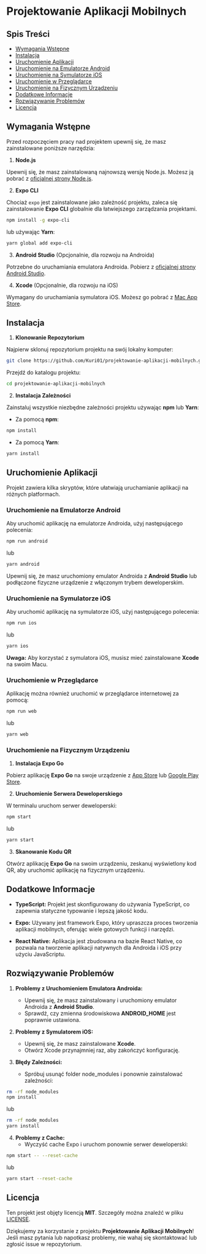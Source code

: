 
# Projektowanie Aplikacji Mobilnych

## Spis Treści

- [Wymagania Wstępne](#wymagania-wstępne)
- [Instalacja](#instalacja)
- [Uruchomienie Aplikacji](#uruchomienie-aplikacji)
- [Uruchomienie na Emulatorze Android](#uruchomienie-na-emulatorze-android)
- [Uruchomienie na Symulatorze iOS](#uruchomienie-na-symulatorze-ios)
- [Uruchomienie w Przeglądarce](#uruchomienie-w-przeglądarce)
- [Uruchomienie na Fizycznym Urządzeniu](#uruchomienie-na-fizycznym-urządzeniu)
- [Dodatkowe Informacje](#dodatkowe-informacje)
- [Rozwiązywanie Problemów](#rozwiązywanie-problemów)
- [Licencja](#licencja)

## Wymagania Wstępne

Przed rozpoczęciem pracy nad projektem upewnij się, że masz zainstalowane poniższe narzędzia:

1. **Node.js**

Upewnij się, że masz zainstalowaną najnowszą wersję Node.js. Możesz ją pobrać z [oficjalnej strony Node.js](https://nodejs.org/).

2. **Expo CLI**

Chociaż `expo` jest zainstalowane jako zależność projektu, zaleca się zainstalowanie **Expo CLI** globalnie dla łatwiejszego zarządzania projektami.

```bash
npm install -g expo-cli
```

lub używając **Yarn**:

```bash
yarn global add expo-cli
```

3. **Android Studio** (Opcjonalnie, dla rozwoju na Androida)

Potrzebne do uruchamiania emulatora Androida. Pobierz z [oficjalnej strony Android Studio](https://developer.android.com/studio).

4. **Xcode** (Opcjonalnie, dla rozwoju na iOS)

Wymagany do uruchamiania symulatora iOS. Możesz go pobrać z [Mac App Store](https://apps.apple.com/us/app/xcode/id497799835?mt=12).

## Instalacja

1. **Klonowanie Repozytorium**

Najpierw sklonuj repozytorium projektu na swój lokalny komputer:

```bash
git clone https://github.com/Kuri01/projektowanie-aplikacji-mobilnych.git
```

Przejdź do katalogu projektu:

```bash
cd projektowanie-aplikacji-mobilnych
```

2. **Instalacja Zależności**

Zainstaluj wszystkie niezbędne zależności projektu używając **npm** lub **Yarn**:

- Za pomocą **npm**:

```bash
npm install
```

- Za pomocą **Yarn**:

```bash
yarn install
```

## Uruchomienie Aplikacji

Projekt zawiera kilka skryptów, które ułatwiają uruchamianie aplikacji na różnych platformach.

### Uruchomienie na Emulatorze Android

Aby uruchomić aplikację na emulatorze Androida, użyj następującego polecenia:

```bash
npm run android
```

lub

```bash
yarn android
```

Upewnij się, że masz uruchomiony emulator Androida z **Android Studio** lub podłączone fizyczne urządzenie z włączonym trybem deweloperskim.

### Uruchomienie na Symulatorze iOS

Aby uruchomić aplikację na symulatorze iOS, użyj następującego polecenia:

```bash
npm run ios
```

lub

```bash
yarn ios
```

**Uwaga:** Aby korzystać z symulatora iOS, musisz mieć zainstalowane **Xcode** na swoim Macu.

### Uruchomienie w Przeglądarce

Aplikację można również uruchomić w przeglądarce internetowej za pomocą:

```bash
npm run web
```

lub

```bash
yarn web
```

### Uruchomienie na Fizycznym Urządzeniu

1. **Instalacja Expo Go**

Pobierz aplikację **Expo Go** na swoje urządzenie z [App Store](https://apps.apple.com/app/expo-go/id982107779) lub [Google Play Store](https://play.google.com/store/apps/details?id=host.exp.exponent&hl=en_US&gl=US).

2. **Uruchomienie Serwera Deweloperskiego**

W terminalu uruchom serwer deweloperski:

```bash
npm start
```

lub

```bash
yarn start
```

3. **Skanowanie Kodu QR**

Otwórz aplikację **Expo Go** na swoim urządzeniu, zeskanuj wyświetlony kod QR, aby uruchomić aplikację na fizycznym urządzeniu.

## Dodatkowe Informacje

- **TypeScript:** Projekt jest skonfigurowany do używania TypeScript, co zapewnia statyczne typowanie i lepszą jakość kodu.

- **Expo:** Używany jest framework Expo, który upraszcza proces tworzenia aplikacji mobilnych, oferując wiele gotowych funkcji i narzędzi.

- **React Native:** Aplikacja jest zbudowana na bazie React Native, co pozwala na tworzenie aplikacji natywnych dla Androida i iOS przy użyciu JavaScriptu.

## Rozwiązywanie Problemów

1. **Problemy z Uruchomieniem Emulatora Androida:**
    - Upewnij się, że masz zainstalowany i uruchomiony emulator Androida z **Android Studio**.
    - Sprawdź, czy zmienna środowiskowa **ANDROID_HOME** jest poprawnie ustawiona.

2. **Problemy z Symulatorem iOS:**
    - Upewnij się, że masz zainstalowane **Xcode**.
    - Otwórz Xcode przynajmniej raz, aby zakończyć konfigurację.

3. **Błędy Zależności:**
    - Spróbuj usunąć folder node_modules i ponownie zainstalować zależności:

```bash
rm -rf node_modules
npm install
```

lub

```bash
rm -rf node_modules
yarn install
```

4. **Problemy z Cache:**
    - Wyczyść cache Expo i uruchom ponownie serwer deweloperski:

```bash
npm start -- --reset-cache
```

lub

```bash
yarn start --reset-cache
```

## Licencja

Ten projekt jest objęty licencją **MIT**. Szczegóły można znaleźć w pliku [LICENSE](LICENSE).

Dziękujemy za korzystanie z projektu **Projektowanie Aplikacji Mobilnych**! Jeśli masz pytania lub napotkasz problemy, nie wahaj się skontaktować lub zgłosić issue w repozytorium.
